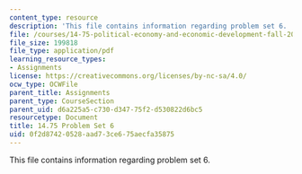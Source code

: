 ```yaml
---
content_type: resource
description: 'This file contains information regarding problem set 6. '
file: /courses/14-75-political-economy-and-economic-development-fall-2012/0f2d87420528aad73ce675aecfa35875_MIT14_75F12_ProbSet6.pdf
file_size: 199818
file_type: application/pdf
learning_resource_types:
- Assignments
license: https://creativecommons.org/licenses/by-nc-sa/4.0/
ocw_type: OCWFile
parent_title: Assignments
parent_type: CourseSection
parent_uid: d6a225a5-c730-d347-75f2-d530822d6bc5
resourcetype: Document
title: 14.75 Problem Set 6
uid: 0f2d8742-0528-aad7-3ce6-75aecfa35875
---
```

This file contains information regarding problem set 6. 